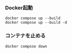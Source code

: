 ### Docker起動
```
docker compose up --build 
docker compose up --build -d
```

### コンテナを止める
```
docker compose down 
```
